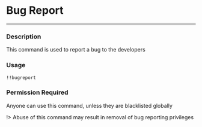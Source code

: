 # Bug Report
---
### Description
This command is used to report a bug to the developers
### Usage
```
!!bugreport 
```
### Permission Required
Anyone can use this command, unless they are blacklisted globally

!> Abuse of this command may result in removal of bug reporting privileges
